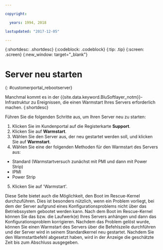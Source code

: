 ```yaml
---

copyright:

  years: 1994, 2018

lastupdated: "2017-12-05"

---
```


{:shortdesc: .shortdesc}
{:codeblock: .codeblock}
{:tip: .tip}
{:screen: .screen}
{:new_window: target="_blank"}

# Server neu starten
{: #customerportal_rebootserver}

Manchmal kommt es in der {{site.data.keyword.BluSoftlayer_notm}}-Infrastruktur zu Ereignissen, die einen Warmstart Ihres Servers erforderlich machen.
{:shortdesc}

Führen Sie die folgenden Schritte aus, um Ihren Server neu zu starten:
1. Klicken Sie im Kundenportal auf die Registerkarte **Support**.
2. Klicken Sie auf **Warmstart**.
3. Wählen Sie den Server aus, der neu gestartet werden soll, und klicken Sie auf **Warmstart**.
4. Wählen Sie eine der folgenden Methoden für den Warmstart des Servers aus:
  * Standard (Warmstartversuch zunächst mit PMI und dann mit Power Strip)
  * IPMI
  * Power Strip
5. Klicken Sie auf 'Warmstart'.

Diese Seite bietet auch die Möglichkeit, den Boot im Rescue-Kernel durchzuführen. Dies ist besonders nützlich, wenn ein Problem vorliegt, bei dem der Server aufgrund eines Konfigurationsproblems nicht über das Betriebssystem gebootet werden kann. Nach dem Boot im Rescue-Kernel können Sie das bzw. die Laufwerk(e) Ihres Servers anhängen und dann das Konfigurationsproblem korrigieren. Nachdem das Problem gelöst wurde, können Sie einen Warmstart des Servers über die Befehlszeile durchführen und der Server wird in seinem Standardkernel neu gestartet. Nachdem Sie den Warmstartbefehl abgesetzt haben, wird in der Anzeige die geschätzte Zeit bis zum Abschluss ausgegeben.
